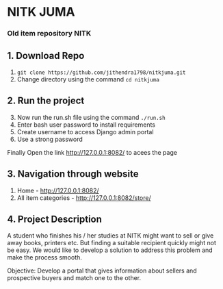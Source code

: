 # NITK JUMA
### Old item repository NITK


## 1. Download Repo
1. ```git clone https://github.com/jithendra1798/nitkjuma.git```
2. Change directory using the command ```cd nitkjuma```

## 2. Run the project
3. Now run the run.sh file using the command ```./run.sh```
4. Enter bash user password to install requirements
5. Create username to access Django admin portal
6. Use a strong password

Finally Open the link http://127.0.0.1:8082/ to acees the page

## 3. Navigation through website

1. Home - http://127.0.0.1:8082/
2. All item categories - http://127.0.0.1:8082/store/

## 4. Project Description
A student who finishes his / her studies at NITK might want to sell  or give away books, printers etc. But finding a suitable recipient quickly might not be easy. We would like to develop a solution to address this problem and make the process smooth.

Objective: Develop a portal that gives information about sellers and prospective buyers and match one to the other.
